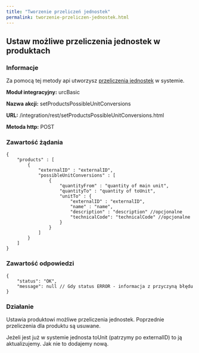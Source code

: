 ```yaml
---
title: "Tworzenie przeliczeń jednostek"
permalink: tworzenie-przeliczen-jednostek.html
---
```


## Ustaw możliwe przeliczenia jednostek w produktach
### Informacje

Za pomocą tej metody api utworzysz [przeliczenia jednostek](/przeliczniki) w systemie.

  **Moduł integracyjny:** urcBasic

  **Nazwa akcji:** setProductsPossibleUnitConversions

  **URL:** /integration/rest/setProductsPossibleUnitConversions.html

  **Metoda http:** POST

### Zawartość żądania
~~~~~~~~
{
    "products" : [
        {
            "externalID" : "externalID",
            "possibleUnitConversions" : [
                {
                    "quantityFrom" : "quantity of main unit",
                    "quantityTo" : "quantity of toUnit",
                    "unitTo" : {
                        "externalID" : "externalID",
                        "name" : "name",
                        "description" : "description" //opcjonalne
                        "technicalCode": "technicalCode" //opcjonalne
                    }
                }
            ]
        }
    ]
}
~~~~~~~~


### Zawartość odpowiedzi
~~~~~~~~
{
    "status": "OK",
    "message": null // Gdy status ERROR - informacja z przyczyną błędu
}
~~~~~~~~

### Działanie
Ustawia produktowi możliwe przeliczenia jednostek. Poprzednie przeliczenia dla produktu są usuwane.

Jeżeli jest już w systemie jednosta toUnit (patrzymy po externalID) to ją aktualizujemy. Jak nie to dodajemy nową.